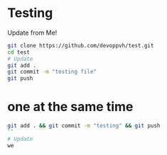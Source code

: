 # Testing

Update from Me!

```bash
git clone https://github.com/devoppvh/test.git
cd test
# Update 
git add .
git commit -m "testing file"
git push 
```

# one at the same time

```bash
git add . && git commit -m "testing" && git push
``
# Update 
we